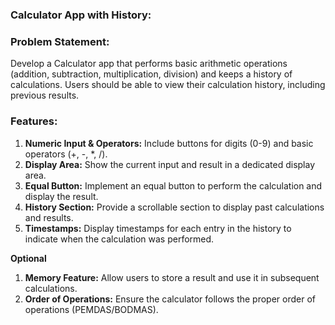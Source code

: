### Calculator App with History:

### Problem Statement:

Develop a Calculator app that performs basic arithmetic operations (addition, subtraction, multiplication, division) and keeps a history of calculations. Users should be able to view their calculation history, including previous results.

### Features:

1. **Numeric Input & Operators:** Include buttons for digits (0-9) and basic operators (+, -, *, /).
2. **Display Area:** Show the current input and result in a dedicated display area.
3. **Equal Button:** Implement an equal button to perform the calculation and display the result.
4. **History Section:** Provide a scrollable section to display past calculations and results.
5. **Timestamps:** Display timestamps for each entry in the history to indicate when the calculation was performed.

**Optional**

1. **Memory Feature:** Allow users to store a result and use it in subsequent calculations.
2. **Order of Operations:** Ensure the calculator follows the proper order of operations (PEMDAS/BODMAS).
